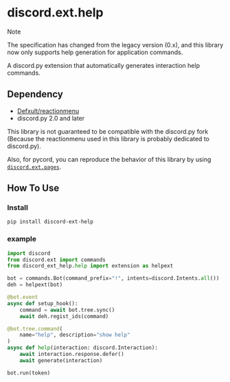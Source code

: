 # discord.ext.help
> [!NOTE]
> The specification has changed from the legacy version (0.x), and this library now only supports help generation for application commands.
> 
A discord.py extension that automatically generates interaction help commands.

## Dependency
- [Defxult/reactionmenu](https://github.com/Defxult/reactionmenu)
- discord.py 2.0 and later 

This library is not guaranteed to be compatible with the discord.py fork (Because the reactionmenu used in this library is probably dedicated to discord.py).

Also, for pycord, you can reproduce the behavior of this library by using [`discord.ext.pages`](https://docs.pycord.dev/en/stable/ext/pages/index.html).

## How To Use
### Install
```
pip install discord-ext-help
```
### example
```python
import discord
from discord.ext import commands
from discord_ext_help.help import extension as helpext

bot = commands.Bot(command_prefix="!", intents=discord.Intents.all())
deh = helpext(bot)

@bot.event
async def setup_hook():
    command = await bot.tree.sync()
    await deh.regist_ids(command)

@bot.tree.command(
    name="help", description="show help"
)
async def help(interaction: discord.Interaction):
    await interaction.response.defer()
    await generate(interaction)

bot.run(token)
```
